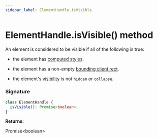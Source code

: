 ```yaml
---
sidebar_label: ElementHandle.isVisible
---
```


# ElementHandle.isVisible() method

An element is considered to be visible if all of the following is true:

- the element has [computed styles](https://developer.mozilla.org/en-US/docs/Web/API/Window/getComputedStyle).

- the element has a non-empty [bounding client rect](https://developer.mozilla.org/en-US/docs/Web/API/Element/getBoundingClientRect).

- the element's [visibility](https://developer.mozilla.org/en-US/docs/Web/CSS/visibility) is not `hidden` or `collapse`.

### Signature

```typescript
class ElementHandle {
  isVisible(): Promise<boolean>;
}
```

**Returns:**

Promise&lt;boolean&gt;

